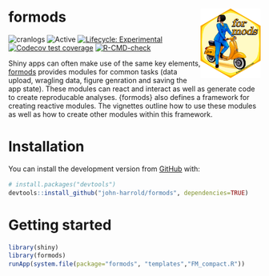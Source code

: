 
<!-- README.md is generated from README.Rmd. Please edit that file -->

# formods <img src="man/figures/logo.png" align="right" height="138.5" />

<!-- badges: start -->
<!---
[![version](https://www.r-pkg.org/badges/version/formods)](https://CRAN.R-project.org/package=formods)
--->

![cranlogs](https://cranlogs.r-pkg.org/badges/formods)
![Active](https://www.repostatus.org/badges/latest/active.svg)
[![Lifecycle:
Experimental](https://img.shields.io/badge/lifecycle-experimental-orange.svg)](https://lifecycle.r-lib.org/articles/stages.html)
[![Codecov test
coverage](https://codecov.io/gh/john-harrold/formods/branch/master/graph/badge.svg)](https://app.codecov.io/gh/john-harrold/formods?branch=master)
[![R-CMD-check](https://github.com/john-harrold/formods/actions/workflows/R-CMD-check.yaml/badge.svg)](https://github.com/john-harrold/formods/actions/workflows/R-CMD-check.yaml)
<!-- badges: end -->

Shiny apps can often make use of the same key elements,
[formods](https://formods.ubiquity.tools) provides modules for common
tasks (data upload, wragling data, figure genration and saving the app
state). These modules can react and interact as well as generate code to
create reproducable analyses. {formods} also defines a framework for
creating reactive modules. The vignettes outline how to use these
modules as well as how to create other modules within this framework.

# Installation

<!---
You can install the released version of ``formods`` from [CRAN](https://cran.r-project.org/package=formods) with:

``` r
install.packages("formods")
```
--->

You can install the development version from
[GitHub](https://github.com/john-harrold/formods) with:

``` r
# install.packages("devtools")
devtools::install_github("john-harrold/formods", dependencies=TRUE)
```

# Getting started

``` r
library(shiny)
library(formods)
runApp(system.file(package="formods", "templates","FM_compact.R"))
```

